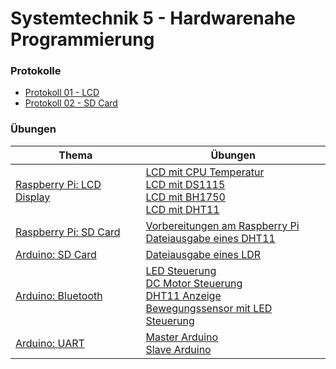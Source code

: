 # Systemtechnik 5 - Hardwarenahe Programmierung

### Protokolle

- [Protokoll 01 - LCD](./protokolle/Protokoll01_LCD.pdf)
- [Protokoll 02 - SD Card](./protokolle/Protokoll02_SDCard.pdf)

### Übungen

| Thema | Übungen |
| --- | --- |
| [Raspberry Pi: LCD Display](./lcd/) | [LCD mit CPU Temperatur](./lcd/sensor_rpicpu.c) <br> [LCD mit DS1115](./lcd/sensor_ads1115.c) <br> [LCD mit BH1750](./lcd/sensor_bh1750.c) <br> [LCD mit DHT11](./lcd/sensor_dht11.c) |
| [Raspberry Pi: SD Card](./sdcard/) | [Vorbereitungen am Raspberry Pi](./sdcard/README.md) <br> [Dateiausgabe eines DHT11](./sdcard/sdcard_dht11.c) |
| [Arduino: SD Card](./sdcard_arduino/) | [Dateiausgabe eines LDR](./sdcard_arduino/sdcard_arduino.ino) |
| [Arduino: Bluetooth](./bluetooth/) | [LED Steuerung](./bluetooth/led.ino) <br> [DC Motor Steuerung](./bluetooth/dcmotor.ino) <br> [DHT11 Anzeige](./bluetooth/dht11.ino) <br> [Bewegungssensor mit LED Steuerung](/bluetooth/bewegungssensor_led.ino) |
| [Arduino: UART](./uart/) | [Master Arduino](./) <br> [Slave Arduino](./) |
